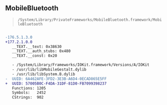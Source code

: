 ## MobileBluetooth

> `/System/Library/PrivateFrameworks/MobileBluetooth.framework/MobileBluetooth`

```diff

-176.5.1.3.0
+177.2.1.0.0
   __TEXT.__text: 0x38630
   __TEXT.__auth_stubs: 0x480
   __TEXT.__const: 0x20

   - /System/Library/Frameworks/IOKit.framework/Versions/A/IOKit
   - /usr/lib/libMobileGestalt.dylib
   - /usr/lib/libSystem.B.dylib
-  UUID: 6A462AFE-3FD2-3E3B-A6D4-0ECAD865E5FF
+  UUID: 57005B0C-F4DA-31DF-81D0-FB7099398237
   Functions: 1205
   Symbols:   2452
   CStrings:  902

```
